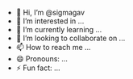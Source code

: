 - 👋 Hi, I’m @sigmagav
- 👀 I’m interested in ...
- 🌱 I’m currently learning ...
- 💞️ I’m looking to collaborate on ...
- 📫 How to reach me ...
- 😄 Pronouns: ...
- ⚡ Fun fact: ...

<!---
sigmagav/sigmagav is a ✨ special ✨ repository because its `README.md` (this file) appears on your GitHub profile.
You can click the Preview link to take a look at your changes.
--->
